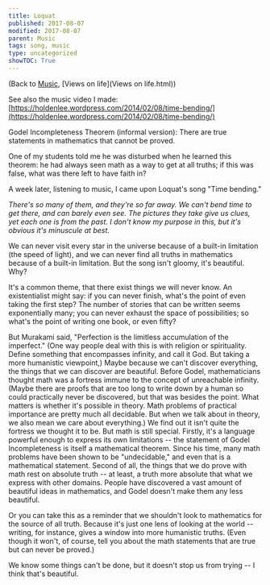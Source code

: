 ```yaml
---
title: Loquat
published: 2017-08-07
modified: 2017-08-07
parent: Music
tags: song, music
type: uncategorized
showTOC: True
---
```




(Back to [Music](Music.html), [Views on life](Views on life.html))

See also the music video I made: [https://holdenlee.wordpress.com/2014/02/08/time-bending/](https://holdenlee.wordpress.com/2014/02/08/time-bending/)

Godel Incompleteness Theorem (informal version): There are true statements in mathematics that cannot be proved.

One of my students told me he was disturbed when he learned this theorem: he had always seen math as a way to get at all truths; if this was false, what was there left to have faith in?

A week later, listening to music, I came upon Loquat's song "Time bending."

*There's so many of them, and they're so far away. We can't bend time to get there, and can barely even see. The pictures they take give us clues, yet each one is from the past. I don't know my purpose in this, but it's obvious it's minuscule at best.*

We can never visit every star in the universe because of a built-in limitation (the speed of light), and we can never find all truths in mathematics because of a built-in limitation. But the song isn't gloomy, it's beautiful. Why?

It's a common theme, that there exist things we will never know. An existentialist might say: if you can never finish, what's the point of even taking the first step? The number of stories that can be written seems exponentially many; you can never exhaust the space of possibilities; so what's the point of writing one book, or even fifty?

But Murakami said, "Perfection is the limitless accumulation of the imperfect." (One way people deal with this is with religion or spirituality. Define something that encompasses infinity, and call it God. But taking a more humanistic viewpoint,) Maybe because we can't discover everything, the things that we can discover are beautiful. Before Godel, mathematicians thought math was a fortress immune to the concept of unreachable infinity. (Maybe there are proofs that are too long to write down by a human so could practically never be discovered, but that was besides the point. What matters is whether it's possible in theory. Math problems of practical importance are pretty much all decidable. But when we talk about in theory, we also mean we care about everything.) We find out it isn't quite the fortress we thought it to be. But math is still special. Firstly, it's a language powerful enough to express its own limitations -- the statement of Godel Incompleteness is itself a mathematical theorem. Since his time, many math problems have been shown to be "undecidable," and even that is a mathematical statement. Second of all, the things that we do prove with math rest on absolute truth -- at least, a truth more absolute that what we express with other domains. People have discovered a vast amount of beautiful ideas in mathematics, and Godel doesn't make them any less beautiful.

Or you can take this as a reminder that we shouldn't look to mathematics for the source of all truth. Because it's just one lens of looking at the world -- writing, for instance, gives a window into more humanistic truths. (Even though it won't, of course, tell you about the math statements that are true but can never be proved.)

We know some things can't be done, but it doesn't stop us from trying -- I think that's beautiful.


